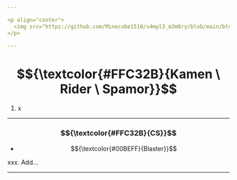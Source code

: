 ```yaml
---

<p align="center">
  <img src="https://github.com/Minecube1510/s4mpl3_m3m0ry/blob/main/btc_img/b02_SJL.png", width="100">
</p>

---
```


# $${\textcolor{#FFC32B}{Kamen \ Rider \ Spamor}}$$

1. x

---

### $${\textcolor{#FFC32B}{CS}}$$

- $${\textcolor{#00BEFF}{Blaster}}$$

xxx. Add...

---
